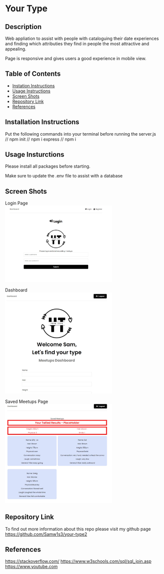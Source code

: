 # Your Type
  
## Description
Web appliation to assist with people with cataloguing their date experiences and finding which attributies they find in people the most attractive and appealing. 

Page is responsive and gives users a good experience in mobile view. 
## Table of Contents
- [Instation Instructions](#installation-instructions)
- [Usage Instructions](#usage-instructions)
- [Screen Shots](#screen-shots)
- [Repository Link](#repository-link)
- [References](#references)

## Installation Instructions
Put the following commands into your terminal before running the server.js
// npm init
// npm i express
// npm i 


## Usage Insturctions

Please install all packages before starting. 

Make sure to update the .env file to assist with a database

## Screen Shots
Login Page <br/>
<img src="./frontend/src/assets/login.jpg" width="350px">

Dashboard <br/>
<img src="./frontend/src/assets/dashboard.jpg" width="350px">

Saved Meetups Page <br/>
<img src="./frontend/src/assets/saved meetups.jpg" width="350px">



## Repository Link
To find out more information about this repo please visit my github page https://github.com/Samw1s3/your-type2


## References
https://stackoverflow.com/
https://www.w3schools.com/sql/sql_join.asp
https://www.youtube.com
